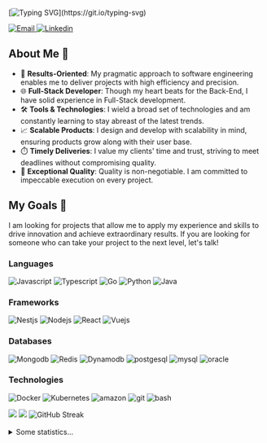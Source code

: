 [![Typing SVG](https://readme-typing-svg.demolab.com?font=Fira+Code&pause=1000&color=F72585&random=false&width=550&lines=Hi+%F0%9F%A4%99%2C+I'm+Roberto+Mir%C3%B3n+a+Software+Engineer!)](https://git.io/typing-svg)

<a href="mailto:ing.betonajera@gmail.com">
  <img alt="Email" src="https://img.shields.io/badge/Email-F20089?style=flat&logo=gmail&logoColor=white&labelColor=%23F20089&color=%23F20089">
</a>
<a href="https://www.linkedin.com/in/roberto-miron-najera-287a06207">
  <img alt="Linkedin" src="https://img.shields.io/badge/Linkedin-F20089?style=flat&logo=linkedin&logoColor=white&labelColor=%23F20089&color=%23F20089">
</a>

## About Me 🚀

- 🧠 **Results-Oriented**: My pragmatic approach to software engineering enables me to deliver projects with high efficiency and precision.
- 🌐 **Full-Stack Developer**: Though my heart beats for the Back-End, I have solid experience in Full-Stack development.
- 🛠️ **Tools & Technologies**: I wield a broad set of technologies and am constantly learning to stay abreast of the latest trends.
- 📈 **Scalable Products**: I design and develop with scalability in mind, ensuring products grow along with their user base.
- ⏱️ **Timely Deliveries**: I value my clients' time and trust, striving to meet deadlines without compromising quality.
- 🌟 **Exceptional Quality**: Quality is non-negotiable. I am committed to impeccable execution on every project.

## My Goals 🎯

I am looking for projects that allow me to apply my experience and skills to drive innovation and achieve extraordinary results. If you are looking for someone who can take your project to the next level, let's talk!

### Languages

![Javascript](https://img.shields.io/badge/Javascript-%23F20089?style=flat&logo=javascript&logoColor=white)
![Typescript](https://img.shields.io/badge/Typescript-%23F20089?style=flat&logo=typescript&logoColor=white)
![Go](https://img.shields.io/badge/Go-%23F20089?style=flat&logo=go&logoColor=white)
![Python](https://img.shields.io/badge/Python-%23F20089?style=flat&logo=python&logoColor=white)
![Java](https://img.shields.io/badge/Java-%23F20089?style=flat&logo=openjdk&logoColor=white)

### Frameworks

![Nestjs](https://img.shields.io/badge/NestJS-%23F20089?style=flat&logo=nestjs)
![Nodejs](https://img.shields.io/badge/NodeJS-%23F20089?style=flat&logo=nodedotjs&logoColor=white)
![React](https://img.shields.io/badge/React-%23F20089?style=flat&logo=react&logoColor=white)
![Vuejs](https://img.shields.io/badge/VueJS-%23F20089?style=flat&logo=vuedotjs&logoColor=white)

### Databases

![Mongodb](https://img.shields.io/badge/MongoDB-%23F20089?style=flat&logo=mongodb&logoColor=white)
![Redis](https://img.shields.io/badge/Redis-%23F20089?style=flat&logo=redis&logoColor=white)
![Dynamodb](https://img.shields.io/badge/DynamoDB-%23F20089?style=flat&logo=amazondynamodb&logoColor=white)
![postgesql](https://img.shields.io/badge/PostgreSQL-%23F20089?style=flat&logo=postgresql&logoColor=white)
![mysql](https://img.shields.io/badge/MySQL-%23F20089?style=flat&logo=mysql&logoColor=white)
![oracle](https://img.shields.io/badge/Oracle-%23F20089?style=flat&logo=oracle&logoColor=white)

### Technologies

![Docker](https://img.shields.io/badge/Docker-%23F20089?style=flat&logo=docker&logoColor=white)
![Kubernetes](https://img.shields.io/badge/Kubernetes-%23F20089?style=flat&logo=kubernetes&logoColor=white)
![amazon](https://img.shields.io/badge/AWS-%23F20089?style=flat&logo=amazonaws&logoColor=white)
![git](https://img.shields.io/badge/Git-%23F20089?style=flat&logo=git&logoColor=white)
![bash](https://img.shields.io/badge/Bash-%23F20089?style=flat&logo=gnubash&logoColor=white)

 <img src="https://github-readme-stats.vercel.app/api/top-langs?username=betonajera9&show_icons=true&theme=radical&layout=donut" />

<img src="https://github-readme-stats.vercel.app/api?username=betonajera9&show_icons=true&rank_icon=github&theme=radical" />

 <img src="https://streak-stats.demolab.com?user=betonajera9&theme=radical&date_format=j%20M%5B%20Y%5D&mode=weekly&exclude_days=Sun%2CSat" alt="GitHub Streak" />
<br/>
<br/>

<details>
<summary>Some statistics...</summary>
<br>
<!--START_SECTION:waka-->
![Code Time](http://img.shields.io/badge/Code%20Time-2%2C229%20hrs%2059%20mins-blue)

![Lines of code](https://img.shields.io/badge/From%20Hello%20World%20I%27ve%20Written-1.5%20million%20lines%20of%20code-blue)

**🐱 My GitHub Data** 

> 📦 134.8 kB Used in GitHub's Storage 
 > 
> 💼 Opted to Hire
 > 
> 📜 29 Public Repositories 
 > 
> 🔑 1 Private Repositories 
 > 
**I'm an Early 🐤** 

```text
🌞 Morning                275 commits         █████░░░░░░░░░░░░░░░░░░░░   20.01 % 
🌆 Daytime                544 commits         ██████████░░░░░░░░░░░░░░░   39.59 % 
🌃 Evening                323 commits         ██████░░░░░░░░░░░░░░░░░░░   23.51 % 
🌙 Night                  232 commits         ████░░░░░░░░░░░░░░░░░░░░░   16.89 % 
```
📅 **I'm Most Productive on Thursday** 

```text
Monday                   240 commits         ████░░░░░░░░░░░░░░░░░░░░░   17.47 % 
Tuesday                  239 commits         ████░░░░░░░░░░░░░░░░░░░░░   17.39 % 
Wednesday                149 commits         ███░░░░░░░░░░░░░░░░░░░░░░   10.84 % 
Thursday                 267 commits         █████░░░░░░░░░░░░░░░░░░░░   19.43 % 
Friday                   203 commits         ████░░░░░░░░░░░░░░░░░░░░░   14.77 % 
Saturday                 95 commits          ██░░░░░░░░░░░░░░░░░░░░░░░   06.91 % 
Sunday                   181 commits         ███░░░░░░░░░░░░░░░░░░░░░░   13.17 % 
```


📊 **This Week I Spent My Time On** 

```text
🕑︎ Time Zone: America/Mexico_City

💬 Programming Languages: 
TypeScript               6 hrs 1 min         ██████████████████████░░░   89.39 % 
JSON                     17 mins             █░░░░░░░░░░░░░░░░░░░░░░░░   04.28 % 
YAML                     14 mins             █░░░░░░░░░░░░░░░░░░░░░░░░   03.51 % 
Terraform                6 mins              ░░░░░░░░░░░░░░░░░░░░░░░░░   01.50 % 
Other                    3 mins              ░░░░░░░░░░░░░░░░░░░░░░░░░   00.95 % 

🔥 Editors: 
VS Code                  6 hrs 44 mins       █████████████████████████   100.00 % 

🐱‍💻 Projects: 
clean-course             2 hrs 20 mins       █████████░░░░░░░░░░░░░░░░   34.63 % 
pay-in-gateway-payment-pr1 hr 41 mins        ██████░░░░░░░░░░░░░░░░░░░   25.14 % 
pay-in-gateway-providers-1 hr 30 mins        ██████░░░░░░░░░░░░░░░░░░░   22.28 % 
rates-domain-functions   35 mins             ██░░░░░░░░░░░░░░░░░░░░░░░   08.89 % 
remittances-domain-functi18 mins             █░░░░░░░░░░░░░░░░░░░░░░░░   04.49 % 

💻 Operating System: 
Mac                      6 hrs 44 mins       █████████████████████████   100.00 % 
```

**I Mostly Code in JavaScript** 

```text
JavaScript               9 repos             ████████░░░░░░░░░░░░░░░░░   32.14 % 
TypeScript               7 repos             ██████░░░░░░░░░░░░░░░░░░░   25.00 % 
Vue                      4 repos             ████░░░░░░░░░░░░░░░░░░░░░   14.29 % 
Swift                    2 repos             ██░░░░░░░░░░░░░░░░░░░░░░░   07.14 % 
Kotlin                   1 repo              █░░░░░░░░░░░░░░░░░░░░░░░░   03.57 % 
```



**Timeline**

![Lines of Code chart](https://raw.githubusercontent.com/BetoNajera9/BetoNajera9/master/assets/bar_graph.png)


 Last Updated on 05/09/2025 03:47:26 UTC
<!--END_SECTION:waka-->
</details>

